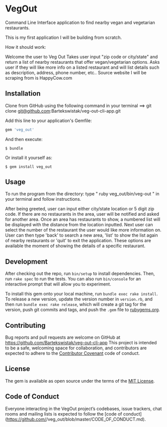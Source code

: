 # VegOut

Command Line Interface application to find nearby vegan and vegetarian restaurants.

This is my first application I will be building from scratch.

How it should work:

Welcome the user to Veg Out
Takes user input "zip code or city/state" and return a list of nearby restaurants that offer vegan/vegetarian options.
Asks user if they will like more info on a listed restaurant and will list details such as description, address, phone number, etc..
Source website I will be scraping from is HappyCow.com


## Installation

Clone from GitHub using the following command in your terminal ==>
  git clone git@github.com:Bartekswistak/veg-out-cli-app.git


Add this line to your application's Gemfile:

```ruby
gem 'veg_out'
```

And then execute:

    $ bundle

Or install it yourself as:

    $ gem install veg_out

## Usage

To run the program from the directory: type " ruby veg_out/bin/veg-out " in your terminal and follow instructions.

After being greeted, user can input either city/state location or 5 digit zip code. If there are no
restaurants in the area, user will be notified and asked for another area. Once an area has restaurants
to show, a numbered list will be displayed with the distance from the location inputted. Next user can select the number of the restaurant the user would like more information on.
User can then type 'back' to search a new area, 'list' to show the list again of nearby restaurants or
'quit' to exit the application. These options are available the moment of showing the details of a specific restaurant.

## Development

After checking out the repo, run `bin/setup` to install dependencies. Then, run `rake spec` to run the tests. You can also run `bin/console` for an interactive prompt that will allow you to experiment.

To install this gem onto your local machine, run `bundle exec rake install`. To release a new version, update the version number in `version.rb`, and then run `bundle exec rake release`, which will create a git tag for the version, push git commits and tags, and push the `.gem` file to [rubygems.org](https://rubygems.org).

## Contributing

Bug reports and pull requests are welcome on GitHub at https://github.com/Bartekswistak/veg-out-cli-app This project is intended to be a safe, welcoming space for collaboration, and contributors are expected to adhere to the [Contributor Covenant](http://contributor-covenant.org) code of conduct.

## License

The gem is available as open source under the terms of the [MIT License](https://opensource.org/licenses/MIT).

## Code of Conduct

Everyone interacting in the VegOut project’s codebases, issue trackers, chat rooms and mailing lists is expected to follow the [code of conduct](https://github.com/<github username>/veg_out/blob/master/CODE_OF_CONDUCT.md).
